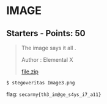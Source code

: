 # IMAGE

## Starters - Points: 50

> The image says it all .<br>
>
> Author : Elemental X
>
> [file.zip](file.zip)
>

	$ stegoveritas Image3.png

flag: `secarmy{th3_im@ge_s4ys_i7_a11}`